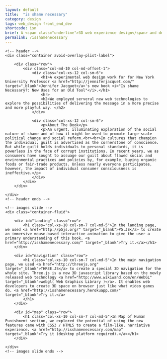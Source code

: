 ```yaml
---
layout: default
title:  "is shame necessary"
category: design
tags: web_design front_end_dev
shortcode: isn
brief: A <span class="underline">3D web experience design</span> and developed for NYU profroess Jennifer jacquet's new book "is shame necessary". By using new geneartion web technology, we made the experience smooth and immersive. 
permalink: /isshamenecessary
---
```


<div class="content-container" id="isshamenecessary">


    <!-- header -->
	<div class="container avoid-overlay-plist-label">

		<div class="row">
			<div class="col-md-10 col-md-offset-1">
				<div class="col-xs-12 col-sm-6">
					<h1>A experimental web design work for for New York University Professor <a href="http://jenniferjacquet.com/" target="_blank">Jennifer Jacquet</a>'s new book <i>"Is shame Necessary?: New Uses for an Old Tool"</i>.</h1>
					<hr>
					<h2>We employed serveral new web technologies to explore the possibilities of delivering the message in a more precise and more playful way. </h2>
				</div>

				<div class="col-xs-12 col-sm-6">
					<p>About The Book</p>
					<p>An urgent, illuminating exploration of the social nature of shame and of how it might be used to promote large-scale political change and social reform.<br><br>In cultures that champion the individual, guilt is advertised as the cornerstone of conscience. But while guilt holds individuals to personal standards, it is powerless in the face of corrupt institutions. In recent years, we as consumers have sought to assuage our guilt about flawed social and environmental practices and policies by, for example, buying organic foods or fair-trade products. Unless nearly everyone participates, however, the impact of individual consumer consciousness is ineffective.</p>
				</div>
			</div>
		</div>

	</div>
	<!-- header ends -->

	<!-- images slide -->
	<div class="container-fluid">

		<div id="landing" class="row">
			<h1 class="col-xs-10 col-sm-7 col-md-5">In the landing page, we used <a href="http://p5js.org/" target="_blank">P5.JS</a> to create an immersive mouse-based interactive animation to give the user a primary understanding of this book. <a href="http://isshamenecessary.com/" target="_blank">Try it.</a></h1>
		</div>

		<div id="navigation" class="row">
			<h1 class="col-xs-10 col-sm-7 col-md-5">In the main navigation page, we used <a href="http://threejs.org" target="_blank">THREE.JS</a> to create a special 3D navigation for the whole site. Three.js is a new 3D javascript library based on the newly released web technology <a href="http://www.wikiwand.com/en/WebGL" target="_blank">webgl( Web Graphics Library )</a>. It enables web developers to create 3D space on browser just like what video games do. <a href="http://isshamenecessary.herokuapp.com/" target="_blank">Try it.</a>
			</h1>
		</div>

		<div id="map" class="row">
			<h1 class="col-xs-10 col-sm-7 col-md-5">In Map of Human Punishment section, we explored the potential of using the new features came with CSS3 / HTML5 to create a film-like, narriative experience. <a href="http://isshamenecessary.com/map" target="_blank">Try it (desktop platform required).</a></h1>
		</div>

	</div>
	<!-- images slide ends -->


</div>
